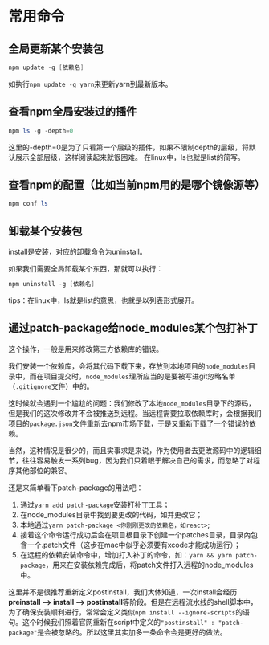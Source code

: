 # 常用命令

## 全局更新某个安装包

```powershell
npm update -g [依赖名]
```

如执行`npm update -g yarn`来更新yarn到最新版本。

## 查看npm全局安装过的插件

```powershell
npm ls -g -depth=0
```
这里的-depth=0是为了只看第一个层级的插件，如果不限制depth的层级，将默认展示全部层级，这样阅读起来就很困难。
在linux中，ls也就是list的简写。

## 查看npm的配置（比如当前npm用的是哪个镜像源等）

```powershell
npm conf ls
```

## 卸载某个安装包

install是安装，对应的卸载命令为uninstall。

如果我们需要全局卸载某个东西，那就可以执行：

```powershell
npm uninstall -g [依赖名]
```

tips：在linux中，ls就是list的意思，也就是以列表形式展开。

## 通过patch-package给node_modules某个包打补丁

这个操作，一般是用来修改第三方依赖库的错误。

我们安装一个依赖库，会将其代码下载下来，存放到本地项目的`node_modules`目录中，而在项目提交时，`node_modules`理所应当的是要被写进git忽略名单（`.gitignore`文件）中的。

这时候就会遇到一个尴尬的问题：我们修改了本地`node_modules`目录下的源码，但是我们的这次修改并不会被推送到远程。当远程需要拉取依赖库时，会根据我们项目的`package.json`文件重新去npm市场下载，于是又重新下载了一个错误的依赖。

当然，这种情况是很少的，而且实事求是来说，作为使用者去更改源码中的逻辑细节，往往容易触发一系列bug，因为我们只着眼于解决自己的需求，而忽略了对程序其他部位的兼容。

还是来简单看下patch-package的用法吧：

1. 通过`yarn add patch-package`安装打补丁工具；
2. 在node_modules目录中找到要更改的代码，如并更改它；
3. 本地通过`yarn patch-package <你刚刚更改的依赖名，如react>`;
4. 接着这个命令运行成功后会在项目根目录下创建一个patches目录，目录內包含一个.patch文件（这步在mac中似乎必须要有xcode才能成功运行）；
5. 在远程的依赖安装命令中，增加打入补丁的命令，如：`yarn && yarn patch-package`，用来在安装依赖完成后，将patch文件打入远程的node_modules中。

这里并不是很推荐重新定义postinstall，我们大体知道，一次install会经历**preinstall --> install --> postinstall**等阶段。但是在远程流水线的shell脚本中，为了确保安装顺利进行，常常会定义类似`npm install --ignore-scripts`的语句。这个时候我们照着官网重新在script中定义的`"postinstall" : "patch-package"`是会被忽略的。所以这里其实加多一条命令会是更好的做法。